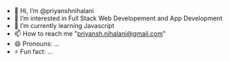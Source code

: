 - 👋 Hi, I’m @priyanshnihalani
- 👀 I’m interested in Full Stack Web Developement and App Development
- 🌱 I’m currently learning Javascript
- 📫 How to reach me "priyansh.nihalani@gmail.com"
- 😄 Pronouns: ...
- ⚡ Fun fact: ...

